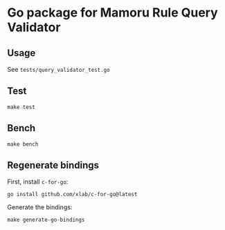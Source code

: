 # Go package for Mamoru Rule Query Validator

## Usage

See `tests/query_validator_test.go`

## Test

```shell
make test
```

## Bench

```shell
make bench
```

## Regenerate bindings

First, install `c-for-go`:
```shell
go install github.com/xlab/c-for-go@latest
```
Generate the bindings:
```shell
make generate-go-bindings
```
